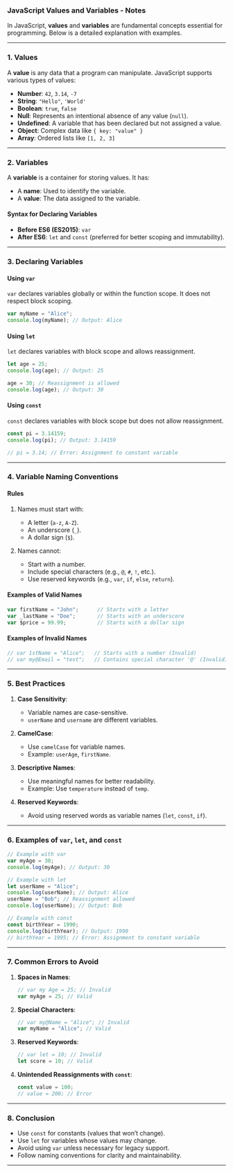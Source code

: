 ### **JavaScript Values and Variables - Notes**

In JavaScript, **values** and **variables** are fundamental concepts essential for programming. Below is a detailed explanation with examples.

---

### **1. Values**
A **value** is any data that a program can manipulate. JavaScript supports various types of values:

- **Number**: `42`, `3.14`, `-7`
- **String**: `"Hello"`, `'World'`
- **Boolean**: `true`, `false`
- **Null**: Represents an intentional absence of any value (`null`).
- **Undefined**: A variable that has been declared but not assigned a value.
- **Object**: Complex data like `{ key: "value" }`
- **Array**: Ordered lists like `[1, 2, 3]`

---

### **2. Variables**
A **variable** is a container for storing values. It has:
- A **name**: Used to identify the variable.
- A **value**: The data assigned to the variable.

#### **Syntax for Declaring Variables**
- **Before ES6 (ES2015)**: `var`
- **After ES6**: `let` and `const` (preferred for better scoping and immutability).

---

### **3. Declaring Variables**
#### **Using `var`**
`var` declares variables globally or within the function scope. It does not respect block scoping.

```javascript
var myName = "Alice";
console.log(myName); // Output: Alice
```

#### **Using `let`**
`let` declares variables with block scope and allows reassignment.

```javascript
let age = 25;
console.log(age); // Output: 25

age = 30; // Reassignment is allowed
console.log(age); // Output: 30
```

#### **Using `const`**
`const` declares variables with block scope but does not allow reassignment.

```javascript
const pi = 3.14159;
console.log(pi); // Output: 3.14159

// pi = 3.14; // Error: Assignment to constant variable
```

---

### **4. Variable Naming Conventions**
#### **Rules**
1. Names must start with:
   - A letter (`a-z`, `A-Z`).
   - An underscore (`_`).
   - A dollar sign (`$`).
   
2. Names cannot:
   - Start with a number.
   - Include special characters (e.g., `@`, `#`, `!`, etc.).
   - Use reserved keywords (e.g., `var`, `if`, `else`, `return`).

#### **Examples of Valid Names**
```javascript
var firstName = "John";      // Starts with a letter
var _lastName = "Doe";       // Starts with an underscore
var $price = 99.99;          // Starts with a dollar sign
```

#### **Examples of Invalid Names**
```javascript
// var 1stName = "Alice";   // Starts with a number (Invalid)
// var my@Email = "test";   // Contains special character '@' (Invalid)
```

---

### **5. Best Practices**
1. **Case Sensitivity**: 
   - Variable names are case-sensitive.
   - `userName` and `username` are different variables.

2. **CamelCase**: 
   - Use `camelCase` for variable names. 
   - Example: `userAge`, `firstName`.

3. **Descriptive Names**:
   - Use meaningful names for better readability.
   - Example: Use `temperature` instead of `temp`.

4. **Reserved Keywords**:
   - Avoid using reserved words as variable names (`let`, `const`, `if`).

---

### **6. Examples of `var`, `let`, and `const`**
```javascript
// Example with var
var myAge = 30; 
console.log(myAge); // Output: 30

// Example with let
let userName = "Alice";
console.log(userName); // Output: Alice
userName = "Bob"; // Reassignment allowed
console.log(userName); // Output: Bob

// Example with const
const birthYear = 1990;
console.log(birthYear); // Output: 1990
// birthYear = 1995; // Error: Assignment to constant variable
```

---

### **7. Common Errors to Avoid**
1. **Spaces in Names**:
   ```javascript
   // var my Age = 25; // Invalid
   var myAge = 25; // Valid
   ```

2. **Special Characters**:
   ```javascript
   // var my@Name = "Alice"; // Invalid
   var myName = "Alice"; // Valid
   ```

3. **Reserved Keywords**:
   ```javascript
   // var let = 10; // Invalid
   let score = 10; // Valid
   ```

4. **Unintended Reassignments with `const`**:
   ```javascript
   const value = 100;
   // value = 200; // Error
   ```

---

### **8. Conclusion**
- Use `const` for constants (values that won’t change).
- Use `let` for variables whose values may change.
- Avoid using `var` unless necessary for legacy support.
- Follow naming conventions for clarity and maintainability.

---